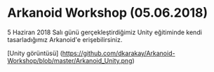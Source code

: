 # Arkanoid Workshop (05.06.2018)
5 Haziran 2018 Salı günü gerçekleştirdiğimiz Unity eğitiminde kendi tasarladığımız Arkanoid'e erişebilirsiniz.

[Unity görüntüsü] (https://github.com/dkarakay/Arkanoid-Workshop/blob/master/Arkanoid_Unity.png)
